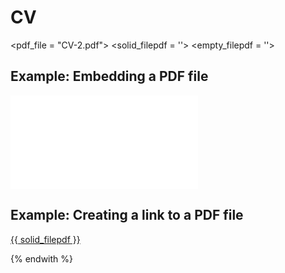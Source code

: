 # CV

<!--- file: docs/howto/embedding_pdf.md --->
<pdf_file = "CV-2.pdf">
<solid_filepdf = '<i class="fas fa-file-pdf"></i>'>
<empty_filepdf = '<i class="far fa-file-pdf"></i>'>

## Example: Embedding a PDF file

<object data="CV-2.pdf" type="application/pdf">
    <embed src="CV-2.pdf" type= "application/pdf" />
</object>

## Example: Creating a link to a PDF file

<a href="{{ pdf_file }}" class="image fit">{{ solid_filepdf }}</a>

{% endwith %}